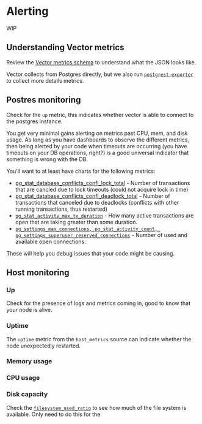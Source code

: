 # Alerting

WIP

## Understanding Vector metrics

Review the [Vector metrics schema](https://vector.dev/docs/about/under-the-hood/architecture/data-model/metric/#schema) to understand what the JSON looks like.

Vector collects from Postgres directly, but we also run [`postgrest-exporter`](https://github.com/prometheus-community/postgres_exporter) to collect more details metrics.

## Postres monitoring

Check for the `up` metric, this indicates whether vector is able to connect to the postgres instance.

You get very minimal gains alerting on metrics past CPU, mem, and disk usage. As long as you have dashboards to observe the different metrics, then being alerted by your code when timeouts are occurring (you have timeouts on your DB operations, right?) is a good universal indicator that something is wrong with the DB.

You'll want to at least have charts for the following metrics:

- [pg_stat_database_conflicts_confl_lock_total](https://vector.dev/docs/reference/configuration/sources/postgresql_metrics/#pg_stat_database_conflicts_confl_lock_total) - Number of transactions that are cancled due to lock timeouts (could not acquire lock in time)
- [pg_stat_database_conflicts_confl_deadlock_total](https://vector.dev/docs/reference/configuration/sources/postgresql_metrics/#pg_stat_database_conflicts_confl_deadlock_total) - Number of transactions that canceled due to deadlocks (conflicts with other running transactions, thus restarted)
- [`pg_stat_activity_max_tx_duration`](https://sysdig.com/blog/postgresql-monitoring/#:~:text=to%20be%20optimized.-,%237%20Latency,-First%2C%20we%20are) - How many active transactions are open that are taking greater than some duration.
- [`pg_settings_max_connections, pg_stat_activity_count, pg_settings_superuser_reserved_connections`](https://sysdig.com/blog/postgresql-monitoring/#:~:text=%236%20Number%20of%20available%20connections) - Number of used and available open connections.

These will help you debug issues that your code might be causing.

## Host monitoring

### Up

Check for the presence of logs and metrics coming in, good to know that your node is alive.

### Uptime

The `uptime` metric from the `host_metrics` source can indicate whether the node unexpectedly restarted.

### Memory usage

### CPU usage

### Disk capacity

Check the [`filesystem_used_ratio`](https://vector.dev/docs/reference/configuration/sources/host_metrics/#filesystem_used_ratio) to see how much of the file system is available. Only need to do this for the 
